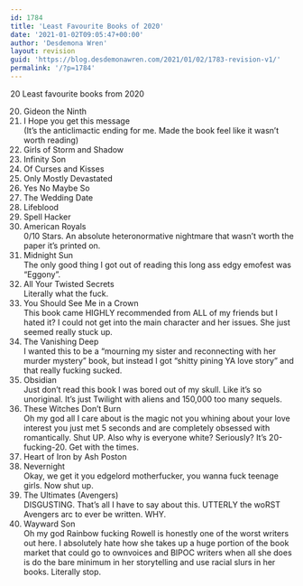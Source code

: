 ```yaml
---
id: 1784
title: 'Least Favourite Books of 2020'
date: '2021-01-02T09:05:47+00:00'
author: 'Desdemona Wren'
layout: revision
guid: 'https://blog.desdemonawren.com/2021/01/02/1783-revision-v1/'
permalink: '/?p=1784'
---
```


20 Least favourite books from 2020

20. Gideon the Ninth
21. I Hope you get this message  
    (It’s the anticlimactic ending for me. Made the book feel like it wasn’t worth reading)
22. Girls of Storm and Shadow
23. Infinity Son
24. Of Curses and Kisses
25. Only Mostly Devastated
26. Yes No Maybe So
27. The Wedding Date
28. Lifeblood
29. Spell Hacker
30. American Royals  
    0/10 Stars. An absolute heteronormative nightmare that wasn’t worth the paper it’s printed on.
31. Midnight Sun  
    The only good thing I got out of reading this long ass edgy emofest was “Eggony”.
32. All Your Twisted Secrets  
    Literally what the fuck.
33. You Should See Me in a Crown  
    This book came HIGHLY recommended from ALL of my friends but I hated it? I could not get into the main character and her issues. She just seemed really stuck up.
34. The Vanishing Deep  
    I wanted this to be a “mourning my sister and reconnecting with her murder mystery” book, but instead I got “shitty pining YA love story” and that really fucking sucked.
35. Obsidian  
    Just don’t read this book I was bored out of my skull. Like it’s so unoriginal. It’s just Twilight with aliens and 150,000 too many sequels.
36. These Witches Don’t Burn  
    Oh my god all I care about is the magic not you whining about your love interest you just met 5 seconds and are completely obsessed with romantically. Shut UP. Also why is everyone white? Seriously? It’s 20-fucking-20. Get with the times.
37. Heart of Iron by Ash Poston
38. Nevernight  
    Okay, we get it you edgelord motherfucker, you wanna fuck teenage girls. Now shut up.
39. The Ultimates (Avengers)  
    DISGUSTING. That’s all I have to say about this. UTTERLY the woRST Avengers arc to ever be written. WHY.
40. Wayward Son  
    Oh my god Rainbow fucking Rowell is honestly one of the worst writers out here. I absolutely hate how she takes up a huge portion of the book market that could go to ownvoices and BIPOC writers when all she does is do the bare minimum in her storytelling and use racial slurs in her books. Literally stop.